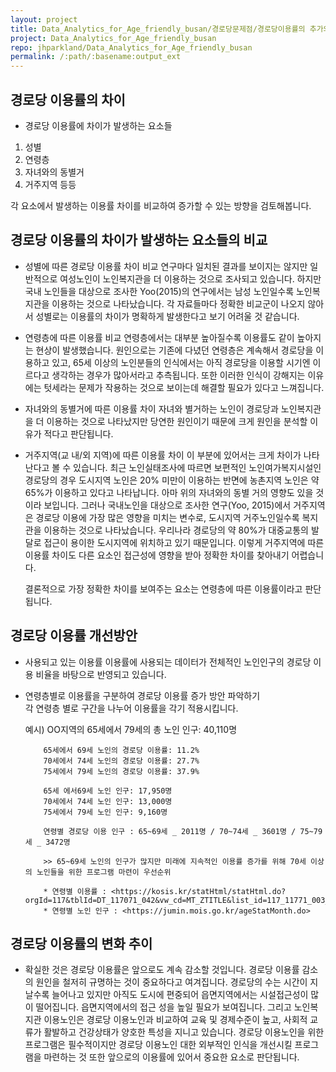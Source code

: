 ```yaml
---
layout: project
title: Data_Analytics_for_Age_friendly_busan/경로당문제점/경로당이용률의 추가의견
project: Data_Analytics_for_Age_friendly_busan
repo: jhparkland/Data_Analytics_for_Age_friendly_busan
permalink: /:path/:basename:output_ext
---
```


## 경로당 이용률의 차이

- 경로당 이용률에 차이가 발생하는 요소들
 1. 성별
 2. 연령층
 3. 자녀와의 동별거
 4. 거주지역 등등

  각 요소에서 발생하는 이용률 차이를 비교하여 증가할 수 있는 방향을 검토해봅니다.

## 경로당 이용률의 차이가 발생하는 요소들의 비교

- 성별에 따른 경로당 이용률 차이 비교
   연구마다 일치된 결과를 보이지는 않지만 일반적으로 여성노인이 노인복지관을 더 이용하는 것으로 조사되고 있습니다.
   하지만 국내 노인들을 대상으로 조사한 Yoo(2015)의 연구에서는 남성 노인일수록 노인복지관을 이용하는 것으로 나타났습니다.
   각 자료들마다 정확한 비교군이 나오지 않아서 성별로는 이용률의 차이가 명확하게 발생한다고 보기 어려울 것 같습니다.

- 연령층에 따른 이용률 비교
  연령층에서는 대부분 높아질수록 이용률도 같이 높아지는 현상이 발생했습니다. 원인으로는 기존에 다녔던 연령층은 계속해서
  경로당을 이용하고 있고, 65세 이상의 노인분들의 인식에서는 아직 경로당을 이용할 시기엔 이르다고 생각하는 경우가 많아서라고
  추측됩니다. 또한 이러한 인식이 강해지는 이유에는 텃세라는 문제가 작용하는 것으로 보이는데 해결할 필요가 있다고 느껴집니다.
  
- 자녀와의 동별거에 따른 이용률 차이
   자녀와 별거하는 노인이 경로당과 노인복지관을 더 이용하는 것으로 나타났지만 당연한 원인이기 때문에 크게 원인을 분석할 이유가
   적다고 판단됩니다. 

- 거주지역(교 내/외 지역)에 따른 이용률 차이
  이 부분에 있어서는 크게 차이가 나타난다고 볼 수 있습니다. 최근 노인실태조사에 따르면 보편적인 노인여가복지시설인 경로당의 
  경우 도시지역 노인은 20% 미만이 이용하는 반면에 농촌지역 노인은 약 65%가 이용하고 있다고 나타납니다. 아마 위의 자녀와의 동별
  거의 영향도 있을 것이라 보입니다. 그러나 국내노인을 대상으로 조사한 연구(Yoo, 2015)에서 거주지역은 경로당 이용에 가장 많은 
  영향을 미치는 변수로, 도시지역 거주노인일수록 복지관을 이용하는 것으로 나타났습니다. 우리나라 경로당의 약 80%가 대중교통의 발
  달로 접근이 용이한 도시지역에 위치하고 있기 때문입니다. 이렇게 거주지역에 따른 이용률 차이도 다른 요소인 접근성에 영향을 받아
  정확한 차이를 찾아내기 어렵습니다.
  
   결론적으로 가장 정확한 차이를 보여주는 요소는 연령층에 따른 이용률이라고 판단됩니다.
   
   
## 경로당 이용률 개선방안

- 사용되고 있는 이용률
  이용률에 사용되는 데이터가 전체적인 노인인구의 경로당 이용 비율을 바탕으로 반영되고 있습니다. 

- 연령층별로 이용률을 구분하여 경로당 이용률 증가 방안 파악하기   
  각 연령층 별로 구간을 나누어 이용률을 각기 적용시킵니다.
  
    예시) OO지역의 65세에서 79세의 총 노인 인구: 40,110명
    
          65세에서 69세 노인의 경로당 이용률: 11.2%   
          70세에서 74세 노인의 경로당 이용률: 27.7%   
          75세에서 79세 노인의 경로당 이용률: 37.9%
          
          65세 에서69세 노인 인구: 17,950명          
          70세에서 74세 노인 인구: 13,000명         
          75세에서 79세 노인 인구: 9,160명
          
          연령별 경로당 이용 인구 : 65~69세 _ 2011명 / 70~74세 _ 3601명 / 75~79세 _ 3472명
          
          >> 65~69세 노인의 인구가 많지만 미래에 지속적인 이용률 증가를 위해 70세 이상의 노인들을 위한 프로그램 마련이 우선순위
          
          * 연령별 이용률 : <https://kosis.kr/statHtml/statHtml.do?orgId=117&tblId=DT_117071_042&vw_cd=MT_ZTITLE&list_id=117_11771_003_09&seqNo=&lang_mode=ko&language=kor&obj_var_id=&itm_id=&conn_path=MT_ZTITLE?
          * 연령별 노인 인구 : <https://jumin.mois.go.kr/ageStatMonth.do>


## 경로당 이용률의 변화 추이

 - 확실한 것은 경로당 이용률은 앞으로도 계속 감소할 것입니다. 경로당 이용률 감소의 원인을 철저히 규명하는 것이 중요하다고 여겨집니다.
  경로당의 수는 시간이 지날수록 늘어나고 있지만 아직도 도시에 편중되어 읍면지역에서는 시설접근성이 많이 떨어집니다. 읍면지역에서의 접근
  성을 높일 필요가 보여집니다. 그리고 노인복지관 이용노인은 경로당 이용노인과 비교하여 교육 및 경제수준이 높고, 사회적 교류가 활발하고 
  건강상태가 양호한 특성을 지니고 있습니다. 경로당 이용노인을 위한 프로그램은 필수적이지만 경로당 이용노인 대한 외부적인 인식을 개선시킬 
  프로그램을 마련하는 것 또한 앞으로의 이용률에 있어서 중요한 요소로 판단됩니다.
  
